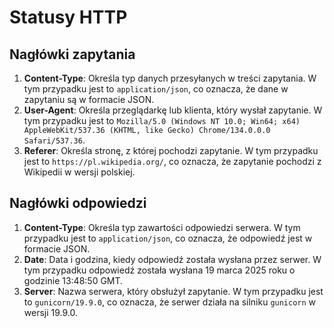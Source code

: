 # Statusy HTTP

## Nagłówki zapytania

1. **Content-Type**: Określa typ danych przesyłanych w treści zapytania. W tym przypadku jest to `application/json`, co oznacza, że dane w zapytaniu są w formacie JSON.
2. **User-Agent**: Określa przeglądarkę lub klienta, który wysłał zapytanie. W tym przypadku jest to `Mozilla/5.0 (Windows NT 10.0; Win64; x64) AppleWebKit/537.36 (KHTML, like Gecko) Chrome/134.0.0.0 Safari/537.36`.
3. **Referer**: Określa stronę, z której pochodzi zapytanie. W tym przypadku jest to `https://pl.wikipedia.org/`, co oznacza, że zapytanie pochodzi z Wikipedii w wersji polskiej.

## Nagłówki odpowiedzi

1. **Content-Type**: Określa typ zawartości odpowiedzi serwera. W tym przypadku jest to `application/json`, co oznacza, że odpowiedź jest w formacie JSON.
2. **Date**: Data i godzina, kiedy odpowiedź została wysłana przez serwer. W tym przypadku odpowiedź została wysłana 19 marca 2025 roku o godzinie 13:48:50 GMT.
3. **Server**: Nazwa serwera, który obsłużył zapytanie. W tym przypadku jest to `gunicorn/19.9.0`, co oznacza, że serwer działa na silniku `gunicorn` w wersji 19.9.0.

